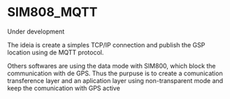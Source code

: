 # SIM808_MQTT

Under development

The ideia is create a simples TCP/IP connection and publish the GSP location using de MQTT protocol.

Others softwares are using the data mode with SIM800, which block the communication with de GPS. Thus the purpuse is to create a comunication transference layer and an aplication layer using non-transparent mode and keep the comunication with GPS active
